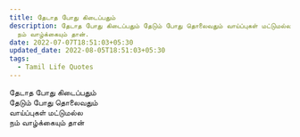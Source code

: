 ```yaml
---
title: தேடாத போது கிடைப்பதும்
description: தேடாத போது கிடைப்பதும் தேடும் போது தொலைவதும் வாய்ப்புகள் மட்டுமல்ல
  நம் வாழ்க்கையும் தான்.
date: 2022-07-07T18:51:03+05:30
updated_date: 2022-08-05T18:51:03+05:30
tags:
  - Tamil Life Quotes
---
```


தேடாத போது கிடைப்பதும்  
தேடும் போது தொலைவதும்  
வாய்ப்புகள் மட்டுமல்ல  
நம் வாழ்க்கையும் தான்
